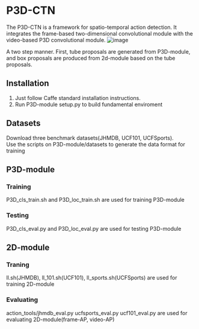 # P3D-CTN
The P3D-CTN is a framework for spatio-temporal action detection. It integrates the frame-based two-dimensional convolutional module with the video-based P3D convolutional module.
![image](https://github.com/roundchuan/winnercamp_meme_generator/blob/master/sample/b.png) 

A two step manner. First, tube proposals are generated from P3D-module, and box proposals are produced from 2d-module based on the tube proposals.
## Installation
1. Just follow Caffe standard installation instructions.  
2. Run P3D-module setup.py to build fundamental enviroment

## Datasets
Download three benchmark datasets(JHMDB, UCF101, UCFSports).   
Use the scripts on P3D-module/datasets to generate the data format for training

## P3D-module
### Training  
P3D_cls_train.sh and P3D_loc_train.sh are used for training P3D-module  
### Testing  
P3D_cls_eval.py and P3D_loc_eval.py are used for testing P3D-module 

## 2D-module
### Traning  
ll.sh(JHMDB), ll_101.sh(UCF101), ll_sports.sh(UCFSports) are used for training 2D-module  
### Evaluating  
action_tools/jhmdb_eval.py  ucfsports_eval.py  ucf101_eval.py are used for evaluating 2D-module(frame-AP, video-AP)
